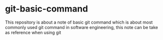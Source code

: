 # git-basic-command
This repository is about a note of basic git command which is about most commonly used git command in software engineering, this note can be take as reference when using git
